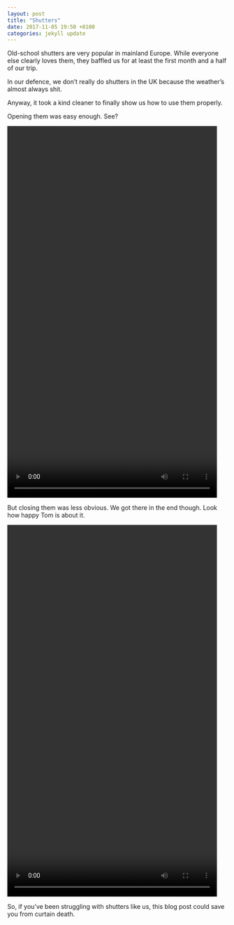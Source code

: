 ```yaml
---
layout: post
title: "Shutters"
date: 2017-11-05 19:50 +0100
categories: jekyll update
---
```


Old-school shutters are very popular in mainland Europe. While everyone else clearly loves them, they baffled us for at least the first month and a half of our trip. 

In our defence, we don’t really do shutters in the UK because the weather’s almost always shit.

Anyway, it took a kind cleaner to finally show us how to use them properly.

Opening them was easy enough. See?

<video src="https://github.com/tombye/trexit/raw/gh-pages/assets/images/tom-making-shutters-go-up.mp4" controls height="848" width="480" preload="metadata"><a href="https://github.com/tombye/trexit/raw/gh-pages/assets/images/tom-making-shutters-go-up.mp4">Download this video of Tom opening a shutter.</a></video>

But closing them was less obvious. We got there in the end though. Look how happy Tom is about it.

<video src="https://github.com/tombye/trexit/raw/gh-pages/assets/images/tom-making-shutters-go-down.mp4" controls height="848" width="480" preload="metadata"><a href="https://github.com/tombye/trexit/raw/gh-pages/assets/images/tom-making-shutters-go-down.mp4">Download this video this video of Tom closing a shutter.</a></video>

So, if you’ve been struggling with shutters like us, this blog post could save you from curtain death.
